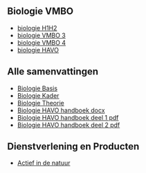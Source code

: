 ## Biologie VMBO
- [biologie H1H2](biologieH1H2.md)
- [biologie VMBO 3](biologievmbo3.md)
- [biologie VMBO 4](biologievmbo4.md)
- [biologie HAVO](biologiehavo.md)

<!-- ## Toets -->
<!-- [toets HAVO 5 Thema 1 - Stofwisseling in de cel - Toets](toetsen/havo/h5t1toets.md)-->

## Alle samenvattingen
- [Biologie Basis](samenvattingen/b/OTO_B3B4.pdf)
- [Biologie Kader](samenvattingen/k/SV3K4K.pdf)
- [Biologie Theorie](samenvattingen/tl/SV3T4T.pdf)
- [Biologie HAVO handboek docx](samenvattingen/h/p002-308_BVJ_5e_ed_havo_Zakboek.docx)
- [Biologie HAVO handboek deel 1 pdf](samenvattingen/h/p0001-0178_BVJ_5e_ed_havo_Zakboek.pdf)
- [Biologie HAVO handboek deel 2 pdf](samenvattingen/h/p0179-0320_BVJ_5e_ed_havo_Zakboek.pdf)

## Dienstverlening en Producten
- [Actief in de natuur](actiefindenatuur.md)

